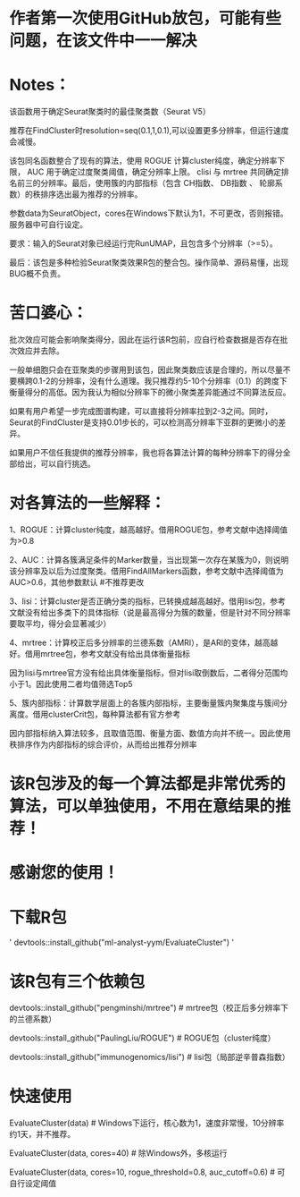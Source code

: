 # 作者第一次使用GitHub放包，可能有些问题，在该文件中一一解决

# Notes：

该函数用于确定Seurat聚类时的最佳聚类数（Seurat V5）

推荐在FindCluster时resolution=seq(0.1,1,0.1),可以设置更多分辨率，但运行速度会减慢。

该包同名函数整合了现有的算法，使用 ROGUE 计算cluster纯度，确定分辨率下限， AUC 用于确定过度聚类阈值，确定分辨率上限。
clisi 与 mrtree 共同确定排名前三的分辨率。最后，使用簇的内部指标（包含 CH指数、 DB指数 、 轮廓系数）的秩排序选出最为推荐的分辨率。

参数data为SeuratObject，cores在Windows下默认为1，不可更改，否则报错。服务器中可自行设定。

要求：输入的Seurat对象已经运行完RunUMAP，且包含多个分辨率（>=5）。

最后：该包是多种检验Seurat聚类效果R包的整合包。操作简单、源码易懂，出现BUG概不负责。

# 苦口婆心：

批次效应可能会影响聚类得分，因此在运行该R包前，应自行检查数据是否存在批次效应并去除。

一般单细胞只会在亚聚类的步骤用到该包，因此聚类数应该是合理的，所以尽量不要横跨0.1-2的分辨率，没有什么道理。我只推荐约5-10个分辨率（0.1）的跨度下衡量得分的高低。因为我认为相似分辨率下的微小聚类差异能通过不同算法反应。

如果有用户希望一步完成图谱构建，可以直接将分辨率拉到2-3之间。同时，Seurat的FindCluster是支持0.01步长的，可以检测高分辨率下亚群的更微小的差异。

如果用户不信任我提供的推荐分辨率，我也将各算法计算的每种分辨率下的得分全部给出，可以自行挑选。

# 对各算法的一些解释：

1、ROGUE：计算cluster纯度，越高越好。借用ROGUE包，参考文献中选择阈值为>0.8

2、AUC：计算各簇满足条件的Marker数量，当出现第一次存在某簇为0，则说明该分辨率及以后为过度聚类。借用FindAllMarkers函数，参考文献中选择阈值为AUC>0.6，其他参数默认 #不推荐更改

3、lisi：计算cluster是否正确分类的指标，已转换成越高越好。借用lisi包，参考文献没有给出多类下的具体指标（说是最高得分为簇的数量，但是针对不同分辨率要取平均，得分会显著减少）

4、mrtree：计算校正后多分辨率的兰德系数（AMRI），是ARI的变体，越高越好。借用mrtree包，参考文献没有给出具体衡量指标

因为lisi与mrtree官方没有给出具体衡量指标，但对lisi取倒数后，二者得分范围均小于1。因此使用二者均值筛选Top5

5、簇内部指标：计算数学层面上的各簇内部指标，主要衡量簇内聚集度与簇间分离度。借用clusterCrit包，每种算法都有官方参考

因内部指标纳入算法较多，且取值范围、衡量方面、数值方向并不统一。因此使用秩排序作为内部指标的综合评价，从而给出推荐分辨率

# 该R包涉及的每一个算法都是非常优秀的算法，可以单独使用，不用在意结果的推荐！

# 感谢您的使用！

# 下载R包

'
devtools::install_github("ml-analyst-yym/EvaluateCluster")
'

# 该R包有三个依赖包

devtools::install_github("pengminshi/mrtree") # mrtree包（校正后多分辨率下的兰德系数）

devtools::install_github("PaulingLiu/ROGUE") # ROGUE包（cluster纯度）

devtools::install_github("immunogenomics/lisi") # lisi包（局部逆辛普森指数）

# 快速使用

EvaluateCluster(data) # Windows下运行，核心数为1，速度非常慢，10分辨率约1天，并不推荐。

EvaluateCluster(data, cores=40) # 除Windows外，多核运行

EvaluateCluster(data, cores=10, rogue_threshold=0.8, auc_cutoff=0.6) # 可自行设定阈值
